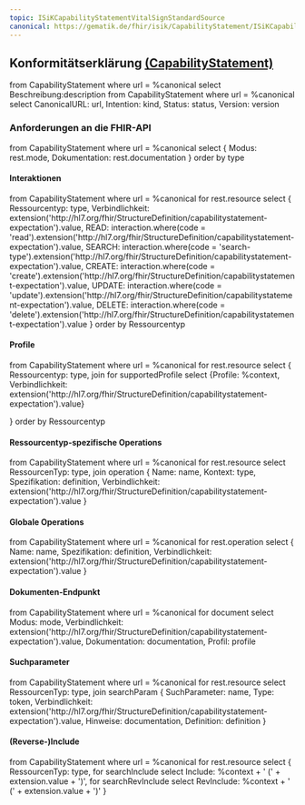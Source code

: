 ```yaml
---
topic: ISiKCapabilityStatementVitalSignStandardSource 
canonical: https://gematik.de/fhir/isik/CapabilityStatement/ISiKCapabilityStatementVitalSignStandardSource 
---
```

## Konformitätserklärung [(CapabilityStatement)](https://hl7.org/fhir/R4/capabilitystatement.html)

<fql>
from
	CapabilityStatement
where
	url = %canonical
select
	Beschreibung:description
</fql>

<fql output="transpose" headers="true">
from
	CapabilityStatement
where
	url = %canonical
select
	CanonicalURL: url, Intention: kind, Status: status, Version: version
</fql>

### Anforderungen an die FHIR-API
<fql output="transpose" headers="true">
from
    CapabilityStatement
where
    url = %canonical
select
{
     Modus: rest.mode,
     Dokumentation: rest.documentation
}
order by type
</fql>


#### Interaktionen
<fql>
from
    CapabilityStatement
where
    url = %canonical
for rest.resource
select
{
    Ressourcentyp: type,
    Verbindlichkeit: extension('http://hl7.org/fhir/StructureDefinition/capabilitystatement-expectation').value,
    READ: interaction.where(code = 'read').extension('http://hl7.org/fhir/StructureDefinition/capabilitystatement-expectation').value,
    SEARCH: interaction.where(code = 'search-type').extension('http://hl7.org/fhir/StructureDefinition/capabilitystatement-expectation').value,
    CREATE: interaction.where(code = 'create').extension('http://hl7.org/fhir/StructureDefinition/capabilitystatement-expectation').value,
    UPDATE: interaction.where(code = 'update').extension('http://hl7.org/fhir/StructureDefinition/capabilitystatement-expectation').value,
    DELETE: interaction.where(code = 'delete').extension('http://hl7.org/fhir/StructureDefinition/capabilitystatement-expectation').value
}
order by Ressourcentyp
</fql>

#### Profile
<fql>
from
    CapabilityStatement
where
    url = %canonical    
for rest.resource
select
{
    Ressourcentyp: type,
    join for supportedProfile select {Profile: %context, Verbindlichkeit: extension('http://hl7.org/fhir/StructureDefinition/capabilitystatement-expectation').value}
    
}
order by Ressourcentyp
</fql>

#### Ressourcentyp-spezifische Operations 

<fql>
from
    CapabilityStatement
where
    url = %canonical
for rest.resource
select
RessourcenTyp: type,
join operation
{
     Name: name,
     Kontext: type,
     Spezifikation: definition,
     Verbindlichkeit: extension('http://hl7.org/fhir/StructureDefinition/capabilitystatement-expectation').value
}
</fql> 

#### Globale Operations 

<fql>
from
    CapabilityStatement
where
    url = %canonical
for rest.operation
select
{
     Name: name,
     Spezifikation: definition,
     Verbindlichkeit: extension('http://hl7.org/fhir/StructureDefinition/capabilitystatement-expectation').value
}
</fql>

#### Dokumenten-Endpunkt
<fql>
from
	CapabilityStatement
where
	url = %canonical
for document
select
	Modus: mode, Verbindlichkeit: extension('http://hl7.org/fhir/StructureDefinition/capabilitystatement-expectation').value,
    Dokumentation: documentation, Profil: profile
</fql>

#### Suchparameter
<fql>
from
    CapabilityStatement
where
    url = %canonical
for rest.resource
select
RessourcenTyp: type,
join searchParam
{
     SuchParameter: name,
     Type: token,
     Verbindlichkeit: extension('http://hl7.org/fhir/StructureDefinition/capabilitystatement-expectation').value,
     Hinweise: documentation,
     Definition: definition
}
</fql>

#### (Reverse-)Include
<fql>
from
    CapabilityStatement
where
    url = %canonical
for rest.resource
select
{
     RessourcenTyp: type,
     for searchInclude select Include: %context + ' (' + extension.value + ')',
     for searchRevInclude select RevInclude: %context + ' (' + extension.value + ')'
}

</fql>




